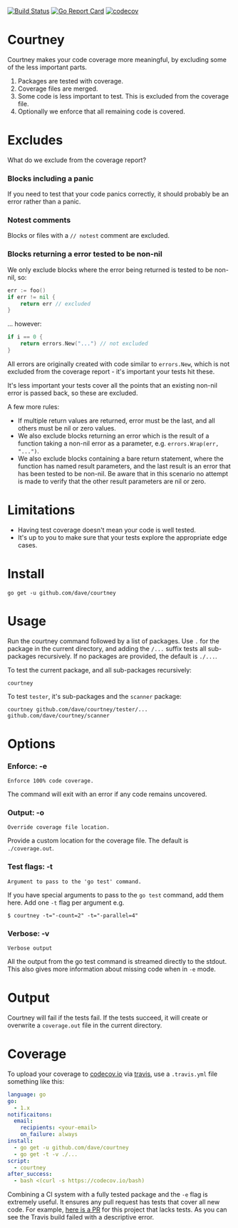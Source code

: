 [![Build Status](https://travis-ci.org/dave/courtney.svg?branch=master)](https://travis-ci.org/dave/courtney) [![Go Report Card](https://goreportcard.com/badge/github.com/dave/courtney)](https://goreportcard.com/report/github.com/dave/courtney) [![codecov](https://codecov.io/gh/dave/courtney/branch/master/graph/badge.svg)](https://codecov.io/gh/dave/courtney)

# Courtney

Courtney makes your code coverage more meaningful, by excluding some of the 
less important parts.

1. Packages are tested with coverage.  
2. Coverage files are merged.  
3. Some code is less important to test. This is excluded from the coverage file.      
4. Optionally we enforce that all remaining code is covered.

# Excludes 
What do we exclude from the coverage report?

### Blocks including a panic 
If you need to test that your code panics correctly, it should probably be an 
error rather than a panic. 

### Notest comments
Blocks or files with a `// notest` comment are excluded.

### Blocks returning a error tested to be non-nil
We only exclude blocks where the error being returned is tested to be non-nil, 
so:

```go
err := foo()
if err != nil {
    return err // excluded 
}
```

... however:

```go
if i == 0 {
    return errors.New("...") // not excluded
}
```

All errors are originally created with code similar to `errors.New`, which is 
not excluded from the coverage report - it's important your tests hit these. 

It's less important your tests cover all the points that an existing non-nil 
error is passed back, so these are excluded. 

A few more rules:
* If multiple return values are returned, error must be the last, and all 
others must be nil or zero values.  
* We also exclude blocks returning an error which is the result of a function 
taking a non-nil error as a parameter, e.g. `errors.Wrap(err, "...")`.  
* We also exclude blocks containing a bare return statement, where the function 
has named result parameters, and the last result is an error that has been 
tested to be non-nil. Be aware that in this scenario no attempt is made to 
verify that the other result parameters are nil or zero.  

# Limitations  
* Having test coverage doesn't mean your code is well tested.  
* It's up to you to make sure that your tests explore the appropriate edge 
  cases.  

# Install
```
go get -u github.com/dave/courtney 
```

# Usage
Run the courtney command followed by a list of packages. Use `.` for the 
package in the current directory, and adding the `/...` suffix tests all 
sub-packages recursively. If no packages are provided, the default is `./...`.

To test the current package, and all sub-packages recursively: 
```
courtney
```

To test `tester`, it's sub-packages and the `scanner` package: 
```
courtney github.com/dave/courtney/tester/... github.com/dave/courtney/scanner
```

# Options
### Enforce: -e
`Enforce 100% code coverage.`

The command will exit with an error if any code remains uncovered.

### Output: -o
`Override coverage file location.`

Provide a custom location for the coverage file. The default is `./coverage.out`.

### Test flags: -t
`Argument to pass to the 'go test' command.`

If you have special arguments to pass to the `go test` command, add them here. 
Add one `-t` flag per argument e.g.
```
$ courtney -t="-count=2" -t="-parallel=4"
```

### Verbose: -v
`Verbose output`

All the output from the go test command is streamed directly to the stdout. 
This also gives more information about missing code when in `-e` mode. 

# Output
Courtney will fail if the tests fail. If the tests succeed, it will create or
overwrite a `coverage.out` file in the current directory.

# Coverage
To upload your coverage to [codecov.io](https://codecov.io/) via 
[travis](https://travis-ci.org/), use a `.travis.yml` file something like this:

```yml
language: go
go:
  - 1.x
notificaitons:
  email:
    recipients: <your-email>
    on_failure: always
install:
  - go get -u github.com/dave/courtney
  - go get -t -v ./...
script:
  - courtney
after_success:
  - bash <(curl -s https://codecov.io/bash)
```

Combining a CI system with a fully tested package and the `-e` flag is 
extremely useful. It ensures any pull request has tests that cover all new code.
For example, [here is a PR](https://github.com/dave/courtney/pull/5) for this 
project that lacks tests. As you can see the Travis build failed with a 
descriptive error. 